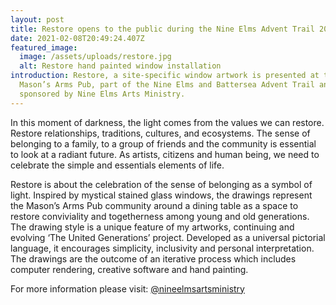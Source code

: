 ```yaml
---
layout: post
title: Restore opens to the public during the Nine Elms Advent Trail 2020
date: 2021-02-08T20:49:24.407Z
featured_image:
  image: /assets/uploads/restore.jpg
  alt: Restore hand painted window installation
introduction: Restore, a site-specific window artwork is presented at the
  Mason’s Arms Pub, part of the Nine Elms and Battersea Advent Trail and
  sponsored by Nine Elms Arts Ministry.
---
```

In this moment of darkness, the light comes from the values we can restore. Restore relationships, traditions, cultures, and ecosystems. The sense of belonging to a family, to a group of friends and the community is essential to look at a radiant future. As artists, citizens and human being, we need to celebrate the simple and essentials elements of life.

Restore is about the celebration of the sense of belonging as a symbol of light. Inspired by mystical stained glass windows, the drawings represent the Mason’s Arms Pub community around a dining table as a space to restore conviviality and togetherness among young and old generations. The drawing style is a unique feature of my artworks, continuing and evolving ‘The United Generations’ project. Developed as a universal pictorial language, it encourages simplicity, inclusivity and personal interpretation. The drawings are the outcome of an iterative process which includes computer rendering, creative software and hand painting.

For more information please visit: [@nineelmsartsministry](https://www.instagram.com/nineelmsartsministry/)